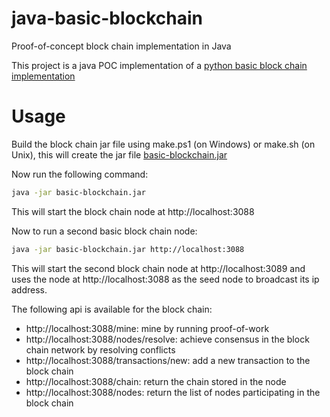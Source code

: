 # java-basic-blockchain

Proof-of-concept block chain implementation in Java

This project is a java POC implementation of a [python basic block chain implementation](https://hackernoon.com/learn-blockchains-by-building-one-117428612f46)

# Usage

Build the block chain jar file using make.ps1 (on Windows) or make.sh (on Unix), this will create the jar file
[basic-blockchain.jar](basic-blockchain.jar)

Now run the following command:

```bash
java -jar basic-blockchain.jar
```

This will start the block chain node at http://localhost:3088

Now to run a second basic block chain node:

```bash
java -jar basic-blockchain.jar http://localhost:3088
```

This will start the second block chain node at http://localhost:3089 and uses the node at http://localhost:3088 as the
seed node to broadcast its ip address.

The following api is available for the block chain:

* http://localhost:3088/mine: mine by running proof-of-work
* http://localhost:3088/nodes/resolve: achieve consensus in the block chain network by resolving conflicts
* http://localhost:3088/transactions/new: add a new transaction to the block chain
* http://localhost:3088/chain: return the chain stored in the node
* http://localhost:3088/nodes: return the list of nodes participating in the block chain




